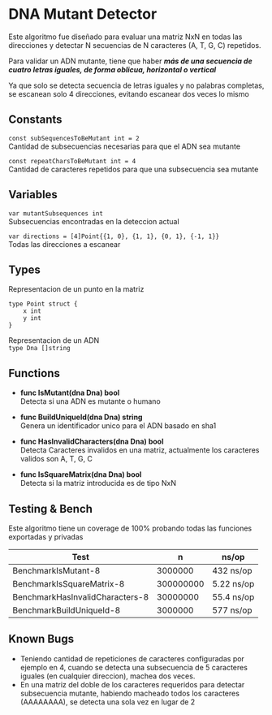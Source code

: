 # DNA Mutant Detector

Este algoritmo fue diseñado para evaluar una matriz NxN en todas las direcciones y detectar N secuencias de N caracteres (A, T, G, C) repetidos.

Para validar un ADN mutante, tiene que haber _**más de una secuencia de cuatro letras iguales, de forma oblicua, horizontal o vertical**_

Ya que solo se detecta secuencia de letras iguales y no palabras completas, se escanean solo 4 direcciones, evitando escanear dos veces lo mismo

## Constants
`const subSequencesToBeMutant int = 2`\
Cantidad de subsecuencias necesarias para que el ADN sea mutante

`const repeatCharsToBeMutant int = 4`\
Cantidad de caracteres repetidos para que una subsecuencia sea mutante

## Variables
`var mutantSubsequences int`\
Subsecuencias encontradas en la deteccion actual
 
`var directions = [4]Point{{1, 0}, {1, 1}, {0, 1}, {-1, 1}}`\
Todas las direcciones a escanear

## Types
Representacion de un punto en la matriz
```
type Point struct {
    x int
    y int
}
```

Representacion de un ADN\
```type Dna []string```


## Functions
* **func IsMutant(dna Dna) bool**\
Detecta si una ADN es mutante o humano

* **func BuildUniqueId(dna Dna) string**\
Genera un identificador unico para el ADN basado en sha1

* **func HasInvalidCharacters(dna Dna) bool**\
Detecta Caracteres invalidos en una matriz, actualmente los caracteres validos son A, T, G, C 

* **func IsSquareMatrix(dna Dna) bool**\
Detecta si la matriz introducida es de tipo NxN

## Testing & Bench
Este algoritmo tiene un coverage de 100% probando todas las funciones exportadas y privadas

| Test | n | ns/op |
| --- | --- | --- |
BenchmarkIsMutant-8|3000000|432 ns/op
BenchmarkIsSquareMatrix-8|300000000|5.22 ns/op
BenchmarkHasInvalidCharacters-8|30000000|55.4 ns/op
BenchmarkBuildUniqueId-8|3000000|577 ns/op

## Known Bugs
* Teniendo cantidad de repeticiones de caracteres configuradas por ejemplo en 4, cuando se detecta una subsecuencia de 5 caracteres iguales (en cualquier direccion), machea dos veces.
* En una matriz del doble de los caracteres requeridos para detectar subsecuencia mutante, habiendo macheado todos los caracteres (AAAAAAAA), se detecta una sola vez en lugar de 2